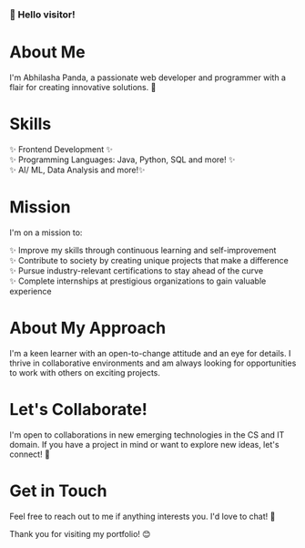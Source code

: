 <h3> 👋 Hello visitor! </h3>

**About Me**
===============

I'm Abhilasha Panda, a passionate web developer and programmer with a flair for creating innovative solutions. 🚀

**Skills**
========

✨ Frontend Development ✨ <br>
✨ Programming Languages: Java, Python, SQL and more! ✨ <br>
✨ AI/ ML, Data Analysis and more!✨


**Mission**
==========

I'm on a mission to:

✨ Improve my skills through continuous learning and self-improvement <br>
✨ Contribute to society by creating unique projects that make a difference <br>
✨ Pursue industry-relevant certifications to stay ahead of the curve <br>
✨ Complete internships at prestigious organizations to gain valuable experience

**About My Approach**
=====================

I'm a keen learner with an open-to-change attitude and an eye for details. I thrive in collaborative environments and am always looking for opportunities to work with others on exciting projects.

**Let's Collaborate!**
=====================

I'm open to collaborations in new emerging technologies in the CS and IT domain. If you have a project in mind or want to explore new ideas, let's connect! 🤝

**Get in Touch**
===============

Feel free to reach out to me if anything interests you. I'd love to chat! 💬

Thank you for visiting my portfolio! 😊